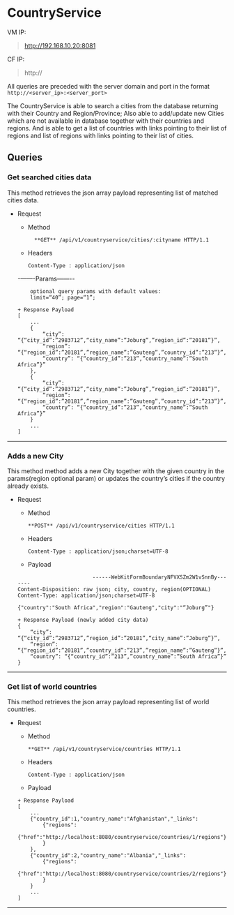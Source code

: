 # CountryService

VM IP:
>http://192.168.10.20:8081

CF IP:
>http://

All queries are preceded with the server domain and port in the format
``http://<server_ip>:<server_port>``

The CountryService is able to search a cities from the database returning with their Country and Region/Province; Also able to add/update new Cities which are not available in  database together with their countries and regions. And is able to get a list of countries with links pointing to their list of regions and list of regions with links pointing to their list of cities.

## Queries

### Get searched cities data
This method retrieves the json array payload representing list of matched cities data.
+ Request
    + Method
      ```
        **GET** /api/v1/countryservice/cities/:cityname HTTP/1.1
      ```
    + Headers
      ```
      Content-Type : application/json
      ```
      
    -——-Params——--
    <br/>
    ```
        optional query params with default values:
        limit=“40”; page=“1”;
    ```
    
    ```
    + Response Payload
    [
        ...
        {
            “city”: “{“city_id”:”2983712”,“city_name”:”Joburg”,”region_id”:”20181”}”,
            “region”: “{“region_id”:”20181”,”region_name”:”Gauteng”,”country_id”:”213”}”,
            “country”: “{“country_id”:”213”,”country_name”:”South Africa”}”
        },
        {
            “city”: “{“city_id”:”2983712”,“city_name”:”Joburg”,”region_id”:”20181”}”,
            “region”: “{“region_id”:”20181”,”region_name”:”Gauteng”,”country_id”:”213”}”,
            “country”: “{“country_id”:”213”,”country_name”:”South Africa”}”
        }
        ...
    ]
    ```

------------------------------------------------------------------------------


### Adds a new City
This method method adds a new City together with the given country in the params(region optional param) or updates the country’s cities if the country already exists.

+ Request
    + Method
      ```
      **POST** /api/v1/countryservice/cities HTTP/1.1
      ```
    + Headers
      ```
      Content-Type : application/json;charset=UTF-8
      ```
    + Payload
    
    ```
                            ------WebKitFormBoundaryNFVXSZm2W1vSnnBy-------
    Content-Disposition: raw json; city, country, region(OPTIONAL)
    Content-Type: application/json;charset=UTF-8
    
    {"country":"South Africa","region":"Gauteng","city":"“Joburg”"}
    ```

    ```
    + Response Payload (newly added city data)
    {
        “city”: “{“city_id”:”2983712”,”region_id”:”20181”,“city_name”:”Joburg”}”,
        “region”: “{“region_id”:”20181”,”country_id”:”213”,”region_name”:”Gauteng”}”,
        “country”: “{“country_id”:”213”,”country_name”:”South Africa”}”
    }
    ```

------------------------------------------------------------------------------


### Get list of world countries
This method retrieves the json array payload representing list of world countries.
+ Request
    + Method
      ```
      **GET** /api/v1/countryservice/countries HTTP/1.1
      ```
    + Headers
      ```
      Content-Type : application/json
      ```
    + Payload
    
    ```
    + Response Payload
    [
        ...
        {"country_id":1,"country_name":"Afghanistan","_links":
            {"regions":
                {"href":"http://localhost:8080/countryservice/countries/1/regions"}
            }
        },
        {"country_id":2,"country_name":"Albania","_links":
            {"regions":
                {"href":"http://localhost:8080/countryservice/countries/2/regions"}
            }
        }
        ...
    ]
    ```

------------------------------------------------------------------------------

